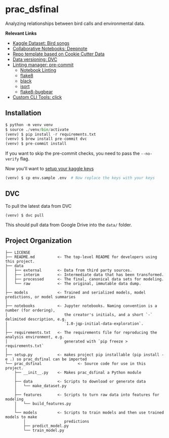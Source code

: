 # prac_dsfinal


Analyzing relationships between bird calls and environmental data.

**Relevant Links**

* [Kaggle Dataset: Bird songs](https://www.kaggle.com/c/birdclef-2021)
* [Collaborative Notebooks: Deepnote](https://www.deepnote.com)
* [Repo template based on Cookie Cutter Data](https://github.com/drivendata/cookiecutter-data-science)
* [Data versioning: DVC](https://dvc.org/doc/start/data-and-model-versioning)
* [Linting manager: pre-commit](https://pre-commit.com/)
  * [Notebook Linting](https://github.com/nbQA-dev/nbQA)
  * [flake8](https://github.com/PyCQA/flake8)
  * [black](https://github.com/psf/black)
  * [isort](https://github.com/pycqa/isort)
  * [flake8-bugbear](https://github.com/PyCQA/flake8-bugbear)
* [Custom CLI Tools: click](https://github.com/pallets/click)

## Installation

```python
$ python -m venv venv
$ source ./venv/bin/activate
(venv) $ pip install -r requirements.txt
(venv) $ brew install pre-commit dvc
(venv) $ pre-commit install
```

If you want to skip the pre-commit checks, you need to pass the
`--no-verify` flag.

Now you'll want to [setup your kaggle keys](https://github.com/Kaggle/kaggle-api#api-credentials)

```python
(venv) $ cp env.sample .env  # Now replace the keys with your keys
```

## DVC

To pull the latest data from DVC

```shell
(venv) $ dvc pull
```

This should pull data from Google Drive into the `data/` folder.

## Project Organization

```
├── LICENSE
├── README.md          <- The top-level README for developers using this project.
├── data
│   ├── external       <- Data from third party sources.
│   ├── interim        <- Intermediate data that has been transformed.
│   ├── processed      <- The final, canonical data sets for modeling.
│   └── raw            <- The original, immutable data dump.
│
├── models             <- Trained and serialized models, model predictions, or model summaries
│
├── notebooks          <- Jupyter notebooks. Naming convention is a number (for ordering),
│                         the creator's initials, and a short `-` delimited description, e.g.
│                         `1.0-jqp-initial-data-exploration`.
│
├── requirements.txt   <- The requirements file for reproducing the analysis environment, e.g.
│                         generated with `pip freeze > requirements.txt`
│
├── setup.py           <- makes project pip installable (pip install -e .) so prac_dsfinal can be imported
└── prac_dsfinal                <- Source code for use in this project.
    ├── __init__.py    <- Makes prac_dsfinal a Python module
    │
    ├── data           <- Scripts to download or generate data
    │   └── make_dataset.py
    │
    ├── features       <- Scripts to turn raw data into features for modeling
    │   └── build_features.py
    │
    └── models         <- Scripts to train models and then use trained models to make
        │                 predictions
        ├── predict_model.py
        └── train_model.py

```
